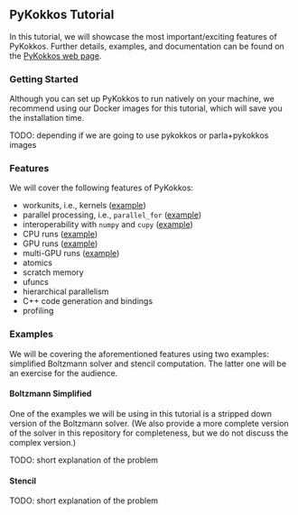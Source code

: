 ## PyKokkos Tutorial

In this tutorial, we will showcase the most important/exciting
features of PyKokkos.  Further details, examples, and documentation
can be found on the [PyKokkos web
page](https://github.com/kokkos/pykokkos).


### Getting Started

Although you can set up PyKokkos to run natively on your machine, we
recommend using our Docker images for this tutorial, which will save
you the installation time.

TODO: depending if we are going to use pykokkos or parla+pykokkos images


### Features

We will cover the following features of PyKokkos:

* workunits, i.e., kernels ([example](/scripts/mini_boltzmann_cpu.py))
* parallel processing, i.e., `parallel_for` ([example](/scripts/mini_boltzmann_cpu.py))
* interoperability with `numpy` and `cupy` ([example](/scripts/mini_boltzmann_cpu.py))
* CPU runs ([example](/scripts/mini_boltzmann_cpu.py))
* GPU runs ([example](/scripts/mini_boltzmann_gpu.py))
* multi-GPU runs ([example](/scripts/mini_boltzmann_multigpu.py))
* atomics
* scratch memory
* ufuncs
* hierarchical parallelism
* C++ code generation and bindings
* profiling

### Examples

We will be covering the aforementioned features using two examples:
simplified Boltzmann solver and stencil computation.  The latter one
will be an exercise for the audience.

#### Boltzmann Simplified

One of the examples we will be using in this tutorial is a stripped
down version of the Boltzmann solver.  (We also provide a more
complete version of the solver in this repository for completeness,
but we do not discuss the complex version.)

TODO: short explanation of the problem

#### Stencil

TODO: short explanation of the problem

